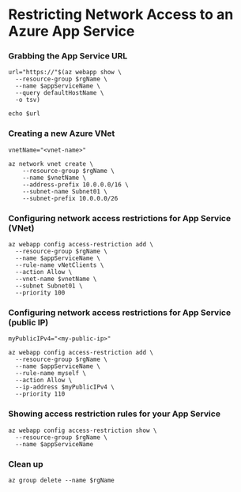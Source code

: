 # Restricting Network Access to an Azure App Service


### Grabbing the App Service URL
```
url="https://"$(az webapp show \
  --resource-group $rgName \
  --name $appServiceName \
  --query defaultHostName \
  -o tsv)

echo $url
```

### Creating a new Azure VNet
```
vnetName="<vnet-name>"

az network vnet create \
    --resource-group $rgName \
    --name $vnetName \
    --address-prefix 10.0.0.0/16 \
    --subnet-name Subnet01 \
    --subnet-prefix 10.0.0.0/26
```

### Configuring network access restrictions for App Service (VNet)
```
az webapp config access-restriction add \
  --resource-group $rgName \
  --name $appServiceName \
  --rule-name vNetClients \
  --action Allow \
  --vnet-name $vnetName \
  --subnet Subnet01 \
  --priority 100
```

### Configuring network access restrictions for App Service (public IP)
```
myPublicIPv4="<my-public-ip>"

az webapp config access-restriction add \
  --resource-group $rgName \
  --name $appServiceName \
  --rule-name myself \
  --action Allow \
  --ip-address $myPublicIPv4 \
  --priority 110

```

### Showing access restriction rules for your App Service
```
az webapp config access-restriction show \
  --resource-group $rgName \
  --name $appServiceName
```

### Clean up
```
az group delete --name $rgName
```